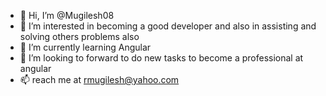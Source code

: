 - 👋 Hi, I’m @Mugilesh08
- 👀 I’m interested in becoming a good developer and also in assisting and solving others problems also
- 🌱 I’m currently learning Angular
- 💞️ I’m looking to forward to do new tasks to become a professional at angular
- 📫 reach me at rmugilesh@yahoo.com

<!---
Mugilesh08/Mugilesh08 is a ✨ special ✨ repository because its `README.md` (this file) appears on your GitHub profile.
You can click the Preview link to take a look at your changes.
--->
